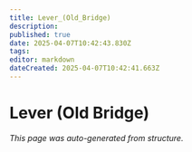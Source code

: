 ```yaml
---
title: Lever_(Old_Bridge)
description: 
published: true
date: 2025-04-07T10:42:43.830Z
tags: 
editor: markdown
dateCreated: 2025-04-07T10:42:41.663Z
---
```


# Lever (Old Bridge)

*This page was auto-generated from structure.*